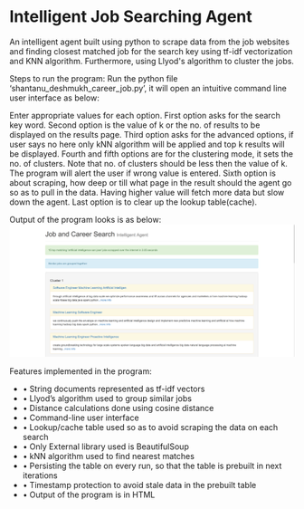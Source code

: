 # Intelligent Job Searching Agent
An intelligent agent built using python to scrape data from the job websites and finding closest matched job for the search key using tf-idf vectorization and KNN algorithm. Furthermore, using Llyod's algorithm to cluster the jobs.

Steps to run the program:
Run the python file ‘shantanu_deshmukh_career_job.py’, it will open an intuitive command line user interface as below:
<img scr="https://github.com/shantanuspark/IntelligentJobSearchinAgent/blob/master/input.png" />

Enter appropriate values for each option.
First option asks for the search key word.
Second option is the value of k or the no. of results to be displayed on the results page.
Third option asks for the advanced options, if user says no here only kNN algorithm will be applied and top k results will be displayed. 
Fourth and fifth options are for the clustering mode, it sets the no. of clusters. Note that no. of clusters should be less then the value of k. The program will alert the user if wrong value is entered.
Sixth option is about scraping, how deep or till what page in the result should the agent go so as to pull in the data. Having higher value will fetch more data but slow down the agent.
Last option is to clear up the lookup table(cache).

Output of the program looks is as below:
<img src="https://github.com/shantanuspark/IntelligentJobSearchinAgent/blob/master/output.png" />

Features implemented in the program:<ul><li>
•	String documents represented as tf-idf vectors</li><li>
•	Llyod’s algorithm used to group similar jobs</li><li>
•	Distance calculations done using cosine distance</li><li>
•	Command-line user interface</li><li>
•	Lookup/cache table used so as to avoid scraping the data on each search</li><li>
•	Only External library used is BeautifulSoup</li><li>
•	kNN algorithm used to find nearest matches</li><li>
•	Persisting the table on every run, so that the table is prebuilt in next iterations</li><li>
•	Timestamp protection to avoid stale data in the prebuilt table</li><li>
•	Output of the program is in HTML</li>
</ul>
